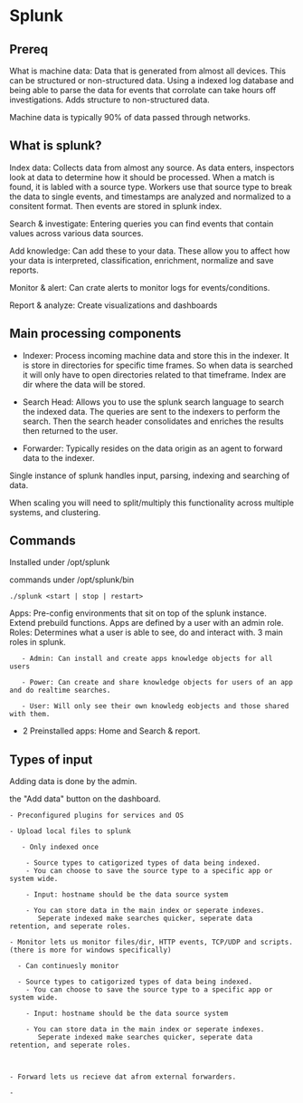 # Splunk


## Prereq

 What is machine data:  Data that is generated from almost all devices. This can be structured or non-structured data. Using a indexed log database and being able to parse the data for events that corrolate can take hours off investigations. Adds structure to non-structured data.
 
 Machine data is typically 90%  of data passed through networks. 
 
 
 ## What is splunk?
 
 Index data: Collects data from almost any source. As data enters, inspectors look at data to determine how it should be processed. When a match is found, it is labled with a source type. Workers use that source type to break the data to single events, and timestamps are analyzed and normalized to a consitent format. Then events are stored in splunk index.
 
 Search & investigate: Entering queries you can find events that contain values across various data sources. 
 
 Add knowledge: Can add these to your data. These allow you to affect how your data is interpreted, classification, enrichment, normalize and save reports.
 
 Monitor & alert: Can crate alerts to monitor logs for events/conditions.
 
 Report & analyze: Create visualizations and dashboards
 
 
 ## Main processing components
 
  - Indexer: Process incoming machine data and store this in the indexer. It is store in directories for specific time frames. So when data is searched it will only have to open directories related to that timeframe. Index are dir where the data will be stored.
  
  - Search Head: Allows you to use the splunk search language to search the indexed data. The queries are sent to the indexers to perform the search. Then the search header consolidates and enriches the results then returned to the user.
  
  - Forwarder: Typically resides on the data origin as an agent to forward data to the indexer. 
  
  Single instance of splunk handles input, parsing, indexing and searching of data.
  
  When scaling you will need to split/multiply this functionality across multiple systems, and clustering.
  
  
  ## Commands
  
  Installed under /opt/splunk
  
  commands under /opt/splunk/bin 
  
    ./splunk <start | stop | restart>
  
  
 Apps: Pre-config environments that sit on top of the splunk instance. Extend prebuild functions.
    Apps are defined by a user with an admin role.
    Roles: Determines what a user is able to see, do and interact with.
      3 main roles in splunk.
      
       - Admin: Can install and create apps knowledge objects for all users
       
       - Power: Can create and share knowledge objects for users of an app and do realtime searches.
       
       - User: Will only see their own knowledg eobjects and those shared with them.
  
   - 2 Preinstalled apps: Home and Search & report.
  
  
## Types of input

 Adding data is done by the admin.
  
  
  the "Add data" button on the dashboard.
  
    - Preconfigured plugins for services and OS
   
    - Upload local files to splunk
    
       - Only indexed once
    
        - Source types to catigorized types of data being indexed.
        - You can choose to save the source type to a specific app or system wide.

        - Input: hostname should be the data source system

        - You can store data in the main index or seperate indexes. 
           Seperate indexed make searches quicker, seperate data retention, and seperate roles.

    - Monitor lets us monitor files/dir, HTTP events, TCP/UDP and scripts. (there is more for windows specifically)
      
      - Can continuesly monitor
      
      - Source types to catigorized types of data being indexed.
        - You can choose to save the source type to a specific app or system wide.

        - Input: hostname should be the data source system

        - You can store data in the main index or seperate indexes. 
           Seperate indexed make searches quicker, seperate data retention, and seperate roles.
    

  
    - Forward lets us recieve dat afrom external forwarders.
  
    - 





















